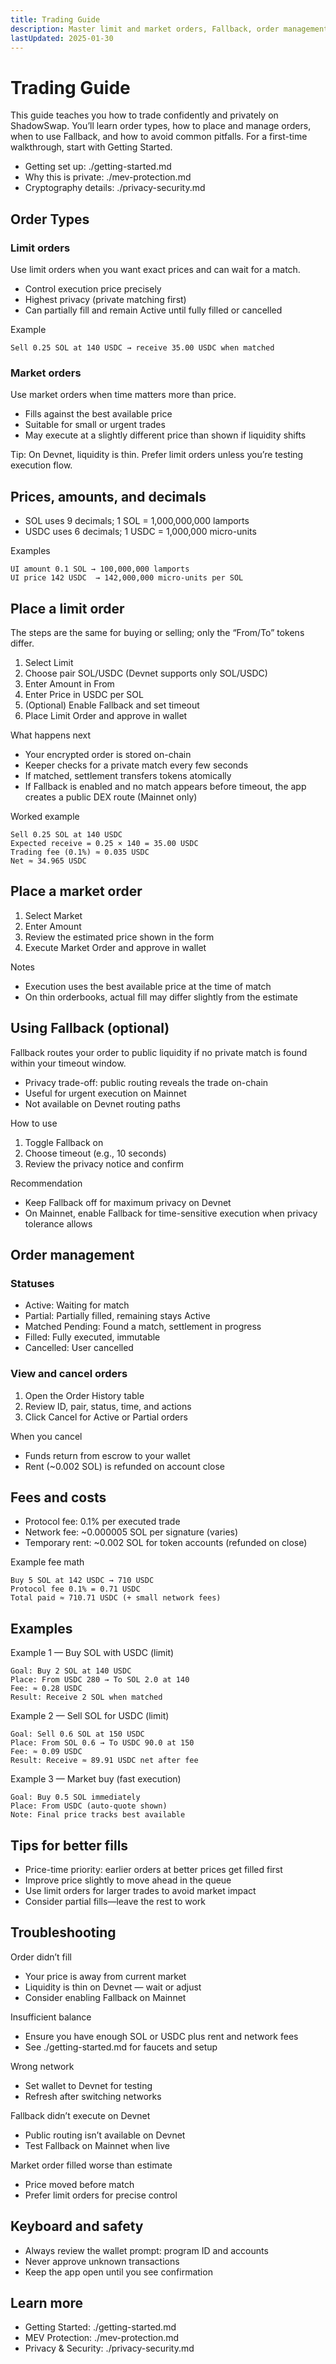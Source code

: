 ```yaml
---
title: Trading Guide
description: Master limit and market orders, Fallback, order management, and best practices on ShadowSwap
lastUpdated: 2025-01-30
---
```


# Trading Guide

This guide teaches you how to trade confidently and privately on ShadowSwap. You’ll learn order types, how to place and manage orders, when to use Fallback, and how to avoid common pitfalls. For a first-time walkthrough, start with Getting Started.

- Getting set up: ./getting-started.md
- Why this is private: ./mev-protection.md
- Cryptography details: ./privacy-security.md

## Order Types

### Limit orders

Use limit orders when you want exact prices and can wait for a match.

- Control execution price precisely
- Highest privacy (private matching first)
- Can partially fill and remain Active until fully filled or cancelled

Example

```
Sell 0.25 SOL at 140 USDC → receive 35.00 USDC when matched
```

### Market orders

Use market orders when time matters more than price.

- Fills against the best available price
- Suitable for small or urgent trades
- May execute at a slightly different price than shown if liquidity shifts

Tip: On Devnet, liquidity is thin. Prefer limit orders unless you’re testing execution flow.

## Prices, amounts, and decimals

- SOL uses 9 decimals; 1 SOL = 1,000,000,000 lamports
- USDC uses 6 decimals; 1 USDC = 1,000,000 micro-units

Examples

```
UI amount 0.1 SOL → 100,000,000 lamports
UI price 142 USDC  → 142,000,000 micro-units per SOL
```

## Place a limit order

The steps are the same for buying or selling; only the “From/To” tokens differ.

1. Select Limit
2. Choose pair SOL/USDC (Devnet supports only SOL/USDC)
3. Enter Amount in From
4. Enter Price in USDC per SOL
5. (Optional) Enable Fallback and set timeout
6. Place Limit Order and approve in wallet

What happens next

- Your encrypted order is stored on-chain
- Keeper checks for a private match every few seconds
- If matched, settlement transfers tokens atomically
- If Fallback is enabled and no match appears before timeout, the app creates a public DEX route (Mainnet only)

Worked example

```
Sell 0.25 SOL at 140 USDC
Expected receive = 0.25 × 140 = 35.00 USDC
Trading fee (0.1%) ≈ 0.035 USDC
Net ≈ 34.965 USDC
```

## Place a market order

1. Select Market
2. Enter Amount
3. Review the estimated price shown in the form
4. Execute Market Order and approve in wallet

Notes

- Execution uses the best available price at the time of match
- On thin orderbooks, actual fill may differ slightly from the estimate

## Using Fallback (optional)

Fallback routes your order to public liquidity if no private match is found within your timeout window.

- Privacy trade-off: public routing reveals the trade on-chain
- Useful for urgent execution on Mainnet
- Not available on Devnet routing paths

How to use

1. Toggle Fallback on
2. Choose timeout (e.g., 10 seconds)
3. Review the privacy notice and confirm

Recommendation

- Keep Fallback off for maximum privacy on Devnet
- On Mainnet, enable Fallback for time-sensitive execution when privacy tolerance allows

## Order management

### Statuses

- Active: Waiting for match
- Partial: Partially filled, remaining stays Active
- Matched Pending: Found a match, settlement in progress
- Filled: Fully executed, immutable
- Cancelled: User cancelled

### View and cancel orders

1. Open the Order History table
2. Review ID, pair, status, time, and actions
3. Click Cancel for Active or Partial orders

When you cancel

- Funds return from escrow to your wallet
- Rent (~0.002 SOL) is refunded on account close

## Fees and costs

- Protocol fee: 0.1% per executed trade
- Network fee: ~0.000005 SOL per signature (varies)
- Temporary rent: ~0.002 SOL for token accounts (refunded on close)

Example fee math

```
Buy 5 SOL at 142 USDC → 710 USDC
Protocol fee 0.1% = 0.71 USDC
Total paid ≈ 710.71 USDC (+ small network fees)
```

## Examples

Example 1 — Buy SOL with USDC (limit)

```
Goal: Buy 2 SOL at 140 USDC
Place: From USDC 280 → To SOL 2.0 at 140
Fee: ≈ 0.28 USDC
Result: Receive 2 SOL when matched
```

Example 2 — Sell SOL for USDC (limit)

```
Goal: Sell 0.6 SOL at 150 USDC
Place: From SOL 0.6 → To USDC 90.0 at 150
Fee: ≈ 0.09 USDC
Result: Receive ≈ 89.91 USDC net after fee
```

Example 3 — Market buy (fast execution)

```
Goal: Buy 0.5 SOL immediately
Place: From USDC (auto-quote shown)
Note: Final price tracks best available
```

## Tips for better fills

- Price-time priority: earlier orders at better prices get filled first
- Improve price slightly to move ahead in the queue
- Use limit orders for larger trades to avoid market impact
- Consider partial fills—leave the rest to work

## Troubleshooting

Order didn’t fill

- Your price is away from current market
- Liquidity is thin on Devnet — wait or adjust
- Consider enabling Fallback on Mainnet

Insufficient balance

- Ensure you have enough SOL or USDC plus rent and network fees
- See ./getting-started.md for faucets and setup

Wrong network

- Set wallet to Devnet for testing
- Refresh after switching networks

Fallback didn’t execute on Devnet

- Public routing isn’t available on Devnet
- Test Fallback on Mainnet when live

Market order filled worse than estimate

- Price moved before match
- Prefer limit orders for precise control

## Keyboard and safety

- Always review the wallet prompt: program ID and accounts
- Never approve unknown transactions
- Keep the app open until you see confirmation

## Learn more

- Getting Started: ./getting-started.md
- MEV Protection: ./mev-protection.md
- Privacy & Security: ./privacy-security.md

